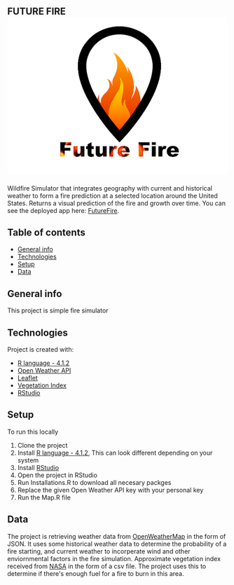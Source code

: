 FUTURE FIRE 
![FutureFire](https://github.com/cs-105/R/blob/Claire/FutureFireLogo.png)
---
Wildfire Simulator that integrates geography with current and historical weather to form a fire prediction at a selected location around the United States. Returns a visual prediction of the fire and growth over time. You can see the deployed app here: [FutureFire](https://firemap.shinyapps.io/firemap/).

## Table of contents
* [General info](#general-info)
* [Technologies](#technologies)
* [Setup](#setup)
* [Data](#data)

## General info
This project is simple fire simulator
	
## Technologies
Project is created with:
* [R language - 4.1.2](https://www.r-project.org/)
* [Open Weather API](https://openweathermap.org/api)
* [Leaflet](https://leafletjs.com/)
* [Vegetation Index](https://neo.gsfc.nasa.gov/view.php?datasetId=MOD_NDVI_M)
* [RStudio](https://www.rstudio.com/products/rstudio/download/)
	
## Setup
To run this locally
1. Clone the project
2. Install [R language - 4.1.2](https://www.r-project.org/), This can look different depending on your system
3. Install [RStudio](https://www.rstudio.com/products/rstudio/download/)
4. Open the project in RStudio
5. Run Installations.R to download all necesary packges
6. Replace the given Open Weather API key with your personal key
7. Run the Map.R file

## Data
The project is retrieving weather data from [OpenWeatherMap](https://openweathermap.org/) in the form of JSON. It uses some historical weather data to determine the probability of a fire starting, and current weather to incorperate wind and other enviornmental factors in the fire simulation.
Approximate vegetation index received from [NASA](https://neo.gsfc.nasa.gov/view.php?datasetId=MOD_NDVI_M)
in the form of a csv file.  The project uses this to determine if there's enough fuel for a fire to burn in this area.
